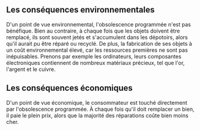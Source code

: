 ## Les conséquences environnementales
D'un point de vue environnemental, l'obsolescence programmée n'est pas bénéfique. Bien au contraire, à chaque fois que les objets doivent être remplacé, ils sont souvent jetés et s'accumulent dans les dépotoirs, alors qu'il aurait pu être réparé ou recyclé. De plus, la fabrication de ses objets à un coût environnemental élevé, car les ressources premières ne sont pas inépuisables. Prenons par exemple les ordinateurs, leurs composantes électroniques contiennent de nombreux matériaux précieux, tel que l'or, l'argent et le cuivre.

## Les conséquences économiques
D'un point de vue économique, le consommateur est touché directement par l'obsolescence programmée. À chaque fois qu'il doit remplacer un bien, il paie le plein prix, alors que la majorité des réparations coûte bien moins cher.
